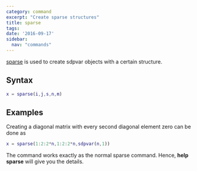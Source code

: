 ```yaml
---
category: command
excerpt: "Create sparse structures"
title: sparse
tags:
date: '2016-09-17'
sidebar:
  nav: "commands"
---
```


[sparse](/command/sparse) is used to create sdpvar objects  with a certain structure.
 
## Syntax 

````matlab
x = sparse(i,j,s,n,m) 
````

## Examples 

Creating a diagonal matrix with every second diagonal element zero can be done as

````matlab
x = sparse(1:2:2*n,1:2:2*n,sdpvar(n,1))
````

The command works exactly as the normal sparse command. Hence, **help sparse** will give you the details.

 
 
